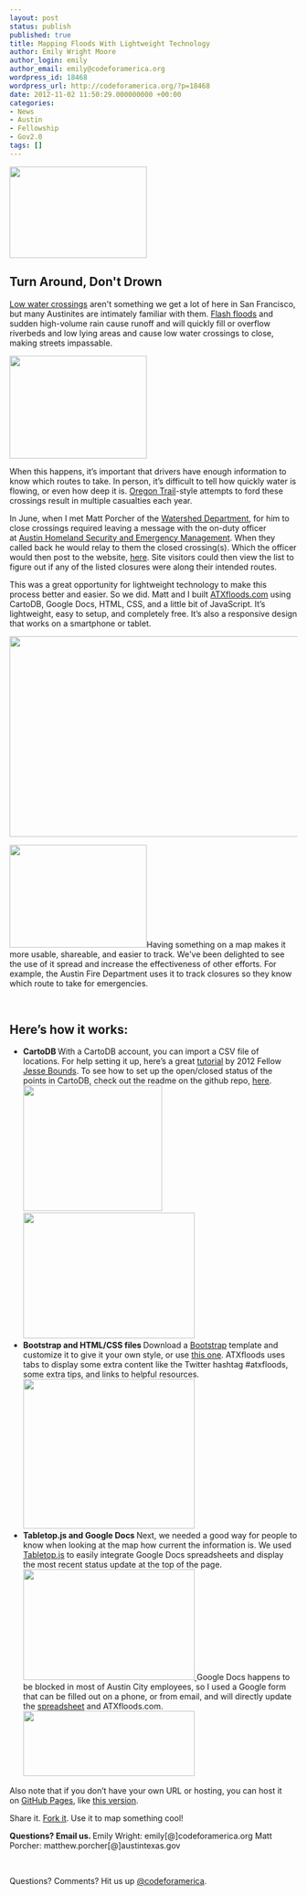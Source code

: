 ```yaml
---
layout: post
status: publish
published: true
title: Mapping Floods With Lightweight Technology
author: Emily Wright Moore
author_login: emily
author_email: emily@codeforamerica.org
wordpress_id: 18468
wordpress_url: http://codeforamerica.org/?p=18468
date: 2012-11-02 11:50:29.000000000 +00:00
categories:
- News
- Austin
- Fellowship
- Gov2.0
tags: []
---
```

<strong><a href="http://codeforamerica.org/wp-content/uploads/2012/11/Daniel-Herrera3.jpg"><img class="alignright size-medium wp-image-18476" title="Flooded crossing" src="http://codeforamerica.org/wp-content/uploads/2012/11/Daniel-Herrera3-300x200.jpg" alt="" width="240" height="160" /></a></strong>
<h2>Turn Around, Don't Drown</h2>
<a href="http://en.wikipedia.org/wiki/Low_water_crossing">Low water crossings</a> aren't something we get a lot of here in San Francisco, but many Austinites are intimately familiar with them. <a href="http://en.wikipedia.org/wiki/Flash_flood">Flash floods</a> and sudden high-volume rain cause runoff and will quickly fill or overflow riverbeds and low lying areas and cause low water crossings to close, making streets impassable.

<a href="http://codeforamerica.org/wp-content/uploads/2012/11/image001.png"><img class="alignright size-medium wp-image-18477" title="image001" src="http://codeforamerica.org/wp-content/uploads/2012/11/image001-300x225.png" alt="" width="240" height="180" /></a>

When this happens, it’s important that drivers have enough information to know which routes to take. In person, it’s difficult to tell how quickly water is flowing, or even how deep it is. <a href="http://en.wikipedia.org/wiki/The_Oregon_Trail_(video_game)">Oregon Trail</a>-style attempts to ford these crossings result in multiple casualties each year.

In June, when I met Matt Porcher of the <a href="http://www.austintexas.gov/department/watershed-protection">Watershed Department</a>, for him to close crossings required leaving a message with the on-duty officer at <a href="http://www.austinhsem.com/">Austin Homeland Security and Emergency Management</a>. When they called back he would relay to them the closed crossing(s). Which the officer would then post to the website, <a href="http://www.austinhsem.com/go/doctype/3603/81175/">here</a>. Site visitors could then view the list to figure out if any of the listed closures were along their intended routes.

This was a great opportunity for lightweight technology to make this process better and easier. So we did. Matt and I built <a href="http://atxfloods.com/">ATXfloods.com</a> using CartoDB, Google Docs, HTML, CSS, and a little bit of JavaScript. It’s lightweight, easy to setup, and completely free. It’s also a responsive design that works on a smartphone or tablet.

<a href="http://codeforamerica.org/wp-content/uploads/2012/11/Screen-Shot-2012-11-01-at-4.50.53-PM.png"><img class="alignnone size-large wp-image-18478" title="Screen Shot 2012-11-01 at 4.50.53 PM" src="http://codeforamerica.org/wp-content/uploads/2012/11/Screen-Shot-2012-11-01-at-4.50.53-PM-1024x562.png" alt="" width="640" height="351" /></a>

<a href="http://codeforamerica.org/wp-content/uploads/2012/11/atxfloods_eoc.jpeg"><img class="alignright size-medium wp-image-18488" title="atxfloods_eoc" src="http://codeforamerica.org/wp-content/uploads/2012/11/atxfloods_eoc-300x225.jpg" alt="" width="240" height="180" /></a>Having something on a map makes it more usable, shareable, and easier to track. We've been delighted to see the use of it spread and increase the effectiveness of other efforts. For example, the Austin Fire Department uses it to track closures so they know which route to take for emergencies.

<a href="http://codeforamerica.org/wp-content/uploads/2012/11/atxfloods_eoc.jpeg">
</a>

&nbsp;
<h2><strong>Here’s how it works:</strong></h2>
<ul>
	<li><strong>CartoDB
</strong>With a CartoDB account, you can import a CSV file of locations.
For help setting it up, here’s a great <a href="https://github.com/boundsj/maplate">tutorial</a> by 2012 Fellow <a href="http://codeforamerica.org/jesse-bounds/">Jesse Bounds</a>.
To see how to set up the open/closed status of the points in CartoDB, check out the readme on the github repo, <a href="https://github.com/emilyville/floodwatch/tree/gh-pages">here</a>.
<a href="http://codeforamerica.org/wp-content/uploads/2012/11/Screen-Shot-2012-11-01-at-1.55.17-PM.png"><img class="alignnone size-medium wp-image-18479" title="Screen Shot 2012-11-01 at 1.55.17 PM" src="http://codeforamerica.org/wp-content/uploads/2012/11/Screen-Shot-2012-11-01-at-1.55.17-PM-300x270.png" alt="" width="243" height="220" /></a>    <a href="http://codeforamerica.org/wp-content/uploads/2012/11/Screen-Shot-2012-11-01-at-4.54.00-PM.png"><img class="alignnone size-medium wp-image-18480" title="Screen Shot 2012-11-01 at 4.54.00 PM" src="http://codeforamerica.org/wp-content/uploads/2012/11/Screen-Shot-2012-11-01-at-4.54.00-PM-300x228.png" alt="" width="300" height="220" />
</a></li>
	<li><strong>Bootstrap and HTML/CSS files
</strong>Download a <a href="http://twitter.github.com/bootstrap/">Bootstrap</a> template and customize it to give it your own style, or use <a href="https://github.com/emilyville/floodwatch">this one</a>. ATXfloods uses tabs to display some extra content like the Twitter hashtag #atxfloods, some extra tips, and links to helpful resources.
<a href="http://codeforamerica.org/wp-content/uploads/2012/11/Screen-Shot-2012-11-01-at-4.56.37-PM.png"><img class="alignnone size-medium wp-image-18481" title="Screen Shot 2012-11-01 at 4.56.37 PM" src="http://codeforamerica.org/wp-content/uploads/2012/11/Screen-Shot-2012-11-01-at-4.56.37-PM-300x262.png" alt="" width="300" height="262" />
<strong>
</strong></a></li>
	<li><strong>Tabletop.js and Google Docs
</strong>Next, we needed a good way for people to know when looking at the map how current the information is. We used <a href="https://github.com/jsoma/tabletop">Tabletop.js</a> to easily integrate Google Docs spreadsheets and display the most recent status update at the top of the page.
<a href="http://codeforamerica.org/wp-content/uploads/2012/11/Screen-Shot-2012-11-01-at-4.57.53-PM.png"><img class="alignnone size-medium wp-image-18482" title="Screen Shot 2012-11-01 at 4.57.53 PM" src="http://codeforamerica.org/wp-content/uploads/2012/11/Screen-Shot-2012-11-01-at-4.57.53-PM-300x194.png" alt="" width="300" height="194" />
</a>Google Docs happens to be blocked in most of Austin City employees, so I used a Google form that can be filled out on a phone, or from email, and will directly update the <a href="https://docs.google.com/a/emilyville.com/spreadsheet/pub?key=0AvUsRT_oqcQvdC1uN2VIUERTLV9IRlBHby1IdjhjU3c&amp;output=html">spreadsheet</a> and ATXfloods.com.
<a href="http://codeforamerica.org/wp-content/uploads/2012/11/Screen-Shot-2012-11-01-at-4.58.06-PM.png"><img class="alignnone size-medium wp-image-18483" title="Screen Shot 2012-11-01 at 4.58.06 PM" src="http://codeforamerica.org/wp-content/uploads/2012/11/Screen-Shot-2012-11-01-at-4.58.06-PM-300x114.png" alt="" width="300" height="114" /></a></li>
</ul>
Also note that if you don’t have your own URL or hosting, you can host it on <a href="http://pages.github.com/">GitHub Pages</a>, like <a href="http://emilyville.github.com/floodwatch/">this version</a>.

Share it. <a href="https://github.com/emilyville/floodwatch/tree/gh-pages">Fork it</a>. Use it to map something cool!

<strong><strong>Questions? Email us.
</strong></strong>Emily Wright: emily[@]codeforamerica.org
Matt Porcher: matthew.porcher[@]austintexas.gov

&nbsp;

Questions? Comments? Hit us up <a href="http://twitter.com/codeforamerica">@codeforamerica</a>.
